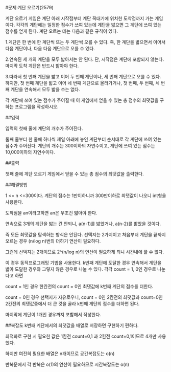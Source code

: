 #문제:계단 오르기(2579)

계단 오르기 게임은 계단 아래 시작점부터 계단 꼭대기에 위치한 도착점까지 가는 게임이다.
각각의 계단에는 일정한 점수가 쓰여 있는데 계단을 밟으면 그 계단에 쓰여 있는 점수를 얻게 된다.
계단 오르는 데는 다음과 같은 규칙이 있다.

1.계단은 한 번에 한 계단씩 또는 두 계단씩 오를 수 있다. 즉, 한 계단을 밟으면서 이어서 다음 계단이나, 다음 다음 계단으로 오를 수 있다.

2.연속된 세 개의 계단을 모두 밟아서는 안 된다. 단, 시작점은 계단에 포함되지 않는다.
마지막 도착 계단은 반드시 밟아야 한다.

3.따라서 첫 번째 계단을 밟고 이어 두 번째 계단이나, 세 번째 계단으로 오를 수 있다. 하지만, 첫 번째 계단을 밟고 이어 네 번째 계단으로 올라가거나, 첫 번째, 두 번째, 세 번째 계단을 연속해서 모두 밟을 수는 없다.

각 계단에 쓰여 있는 점수가 주어질 때 이 게임에서 얻을 수 있는 총 점수의 최댓값을 구하는 프로그램을 작성하시오.

##입력

입력의 첫째 줄에 계단의 개수가 주어진다.

둘째 줄부터 한 줄에 하나씩 제일 아래에 놓인 계단부터 순서대로 각 계단에 쓰여 있는 점수가 주어진다. 계단의 개수는 300이하의 자연수이고, 계단에 쓰여 있는 점수는 10,000이하의 자연수이다.

##출력

첫째 줄에 계단 오르기 게임에서 얻을 수 있는 총 점수의 최댓값을 출력한다.

##해결방법

1 <= n <=300이다.
계단의 점수는 1만이하니까 300만이하로 최댓값이 나오니 int형을 사용한다.

도착점을 an이라고하면 an은 무조건 밟아야 한다.

연속으로 3개의 계단을 밟는 건 안되니,
a(n-1)를 밟았거나, a(n-2)를 밟았을 것이다.

즉 모든 최댓값을 탐색하는 방식은 안된다. 선택지는 2가지이고 처음부터 계단을 끝까지 오르는 경우 (n/log n)번의 더하기 연산이 필요하다.  

그런데 선택지는 2개이므로 2^(n/log n)의 연산이 필요하게 되니 시간내에 풀 수 없다.

이 경우 동적프로그래밍 기법을 사용한다.
k번째 계단에 도달한 경우 
연속해서 계단을 밟아 도달한 경우와 그렇지 않은 경우로 나눌 수 있다.
각각 count = 1, 0인 경우로 나눈다고 하면

count = 1인 경우 한칸전의 count = 0인 최댓값에 k번째 계단의 점수를 더한다.

count = 0인 경우 선택지가 자유로우니, 
count = 0인 2칸전의 최댓값과 count=0인 2칸전의 최댓값중에서 더 큰 것을 골라 
k번째 계단의 점수를 더하면 된다.

마지막에 계단이 1개인 경우까지 포함해서 작성한다.

##복잡도
k번째 계단에서의 최댓값을 배열로 저장하면 구현하기 편하다.

최적화로 구현 시 필요한 값은 1칸전 count=0,1 과 2칸전 count=0,1이므로 4개만 사용했다.

하지만 여전히 필요한 배열은 n개이므로 공간복잡도는 o(n)

반복문에서 각 반복은 o(1)의 연산이 필요하므로 시간복잡도는 o(n)
